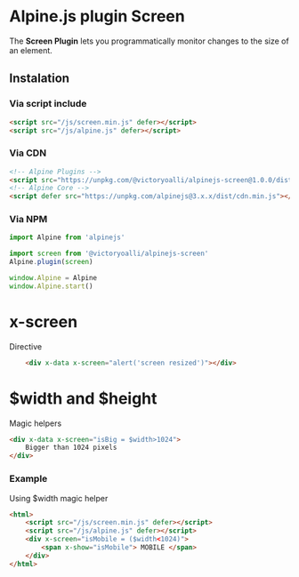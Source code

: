 # Alpine.js plugin Screen

The **Screen Plugin** lets you programmatically monitor changes to the size of an element.

## Instalation
### Via script include
```html
<script src="/js/screen.min.js" defer></script>
<script src="/js/alpine.js" defer></script>
```

### Via CDN
```html
<!-- Alpine Plugins -->
<script src="https://unpkg.com/@victoryoalli/alpinejs-screen@1.0.0/dist/screen.min.js" defer></script>
<!-- Alpine Core -->
<script defer src="https://unpkg.com/alpinejs@3.x.x/dist/cdn.min.js"></script>
```

### Via NPM

```javascript
import Alpine from 'alpinejs'

import screen from '@victoryoalli/alpinejs-screen'
Alpine.plugin(screen)

window.Alpine = Alpine
window.Alpine.start()
```

# x-screen
Directive
```html
    <div x-data x-screen="alert('screen resized')"></div>
```


# $width and $height
Magic helpers
```html
<div x-data x-screen="isBig = $width>1024">
    Bigger than 1024 pixels
</div>
```

### Example

Using $width magic helper

```html
<html>
    <script src="/js/screen.min.js" defer></script>
    <script src="/js/alpine.js" defer></script>
    <div x-screen="isMobile = ($width<1024)">
        <span x-show="isMobile"> MOBILE </span>
    </div>
</html>
```
